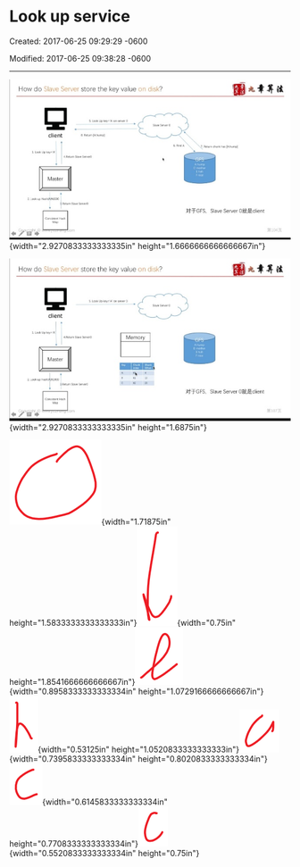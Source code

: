 # Look up service

Created: 2017-06-25 09:29:29 -0600

Modified: 2017-06-25 09:38:28 -0600

---

![](../media/System-Design-Look-up-service-image1.jpeg){width="2.9270833333333335in" height="1.6666666666666667in"}



![](../media/System-Design-Look-up-service-image2.jpeg){width="2.9270833333333335in" height="1.6875in"}

![](../media/System-Design-Look-up-service-image3.png){width="1.71875in" height="1.5833333333333333in"}![](../media/System-Design-Look-up-service-image4.png){width="0.75in" height="1.8541666666666667in"}![](../media/System-Design-Look-up-service-image5.png){width="0.8958333333333334in" height="1.0729166666666667in"}![](../media/System-Design-Look-up-service-image6.png){width="0.53125in" height="1.0520833333333333in"}![](../media/System-Design-Look-up-service-image7.png){width="0.7395833333333334in" height="0.8020833333333334in"}![](../media/System-Design-Look-up-service-image8.png){width="0.6145833333333334in" height="0.7708333333333334in"}![](../media/System-Design-Look-up-service-image9.png){width="0.5520833333333334in" height="0.75in"}









